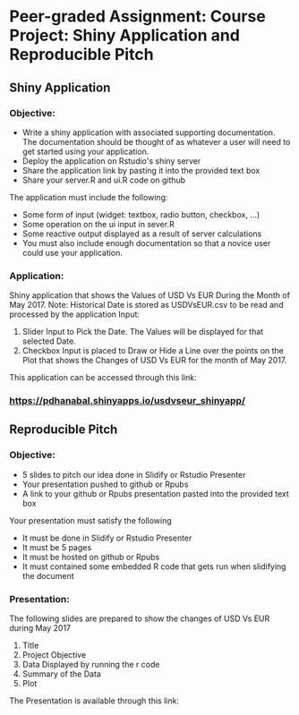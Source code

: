 # Peer-graded Assignment: Course Project: Shiny Application and Reproducible Pitch
## Shiny Application
### Objective:
- Write a shiny application with associated supporting documentation. The documentation should be thought of as whatever a user will need to get started using your application.
- Deploy the application on Rstudio's shiny server
- Share the application link by pasting it into the provided text box
- Share your server.R and ui.R code on github

The application must include the following:

- Some form of input (widget: textbox, radio button, checkbox, ...)
- Some operation on the ui input in sever.R
- Some reactive output displayed as a result of server calculations
- You must also include enough documentation so that a novice user could use your application.
### Application:

Shiny application that shows the Values of USD Vs EUR During the Month of May 2017.
Note:
Historical Date is stored as USDVsEUR.csv to be read and processed by the application
Input:
1. Slider Input to Pick the Date. The Values will be displayed for that selected Date.
2. Checkbox Input is placed to Draw or Hide a Line over the points on the Plot that shows the Changes of USD Vs EUR for the month of  May 2017.

This application can be accessed through this link:
### https://pdhanabal.shinyapps.io/usdvseur_shinyapp/

## Reproducible Pitch
### Objective:
- 5 slides to pitch our idea done in Slidify or Rstudio Presenter
- Your presentation pushed to github or Rpubs
- A link to your github or Rpubs presentation pasted into the provided text box

Your presentation must satisfy the following

- It must be done in Slidify or Rstudio Presenter
- It must be 5 pages
- It must be hosted on github or Rpubs
- It must contained some embedded R code that gets run when slidifying the document

### Presentation:
The following slides are prepared to show the changes of USD Vs EUR during May 2017

1. Title
2. Project Objective
3. Data Displayed by running the r code
4. Summary of the Data
5. Plot

The Presentation is available through this link:
